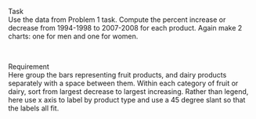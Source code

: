 Task <br>
Use the data from Problem 1 task. Compute the percent increase or decrease from 1994-1998 to 2007-2008 for each product. 
Again make 2 charts: one for men and one for women.

<br>

Requirement <br>
Here group the bars representing fruit products, and dairy products separately with a space between them. 
Within each category of fruit or dairy, sort from largest decrease to largest increasing. 
Rather than legend, here use x axis to label by product type and use a 45 degree slant so that the labels all fit.
